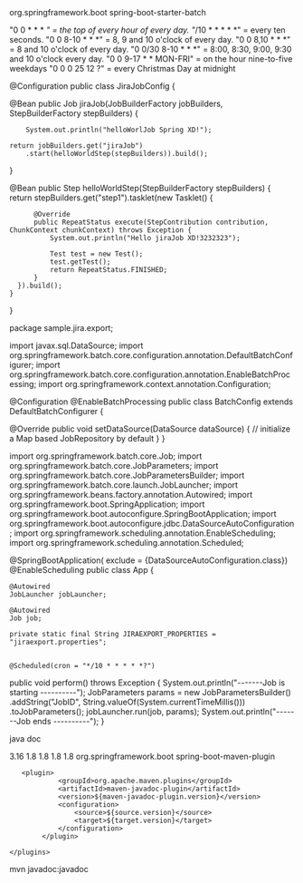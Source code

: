 

 <dependency>
			<groupId>org.springframework.boot</groupId>
			<artifactId>spring-boot-starter-batch</artifactId>
		</dependency>


"0 0 * * * *" = the top of every hour of every day.
"*/10 * * * * *" = every ten seconds.
"0 0 8-10 * * *" = 8, 9 and 10 o'clock of every day.
"0 0 8,10 * * *" = 8 and 10 o'clock of every day.
"0 0/30 8-10 * * *" = 8:00, 8:30, 9:00, 9:30 and 10 o'clock every day.
"0 0 9-17 * * MON-FRI" = on the hour nine-to-five weekdays
"0 0 0 25 12 ?" = every Christmas Day at midnight




@Configuration
public class JiraJobConfig {

  @Bean
  public Job jiraJob(JobBuilderFactory jobBuilders,
      StepBuilderFactory stepBuilders) {

        System.out.println("helloWorlJob Spring XD!");

    return jobBuilders.get("jiraJob")
        .start(helloWorldStep(stepBuilders)).build();
  }

  @Bean
  public Step helloWorldStep(StepBuilderFactory stepBuilders) {
      return stepBuilders.get("step1").tasklet(new Tasklet() {
  
          @Override
          public RepeatStatus execute(StepContribution contribution, ChunkContext chunkContext) throws Exception {
              System.out.println("Hello jiraJob XD!3232323");

              Test test = new Test();
              test.getTest();
              return RepeatStatus.FINISHED;
          }
      }).build();
    }

}



package sample.jira.export;

import javax.sql.DataSource;
import org.springframework.batch.core.configuration.annotation.DefaultBatchConfigurer;
import org.springframework.batch.core.configuration.annotation.EnableBatchProcessing;
import org.springframework.context.annotation.Configuration;

@Configuration
@EnableBatchProcessing
public class BatchConfig extends DefaultBatchConfigurer {

  @Override
  public void setDataSource(DataSource dataSource) {
    // initialize a Map based JobRepository by default
  }
}






import org.springframework.batch.core.Job;
import org.springframework.batch.core.JobParameters;
import org.springframework.batch.core.JobParametersBuilder;
import org.springframework.batch.core.launch.JobLauncher;
import org.springframework.beans.factory.annotation.Autowired;
import org.springframework.boot.SpringApplication;
import org.springframework.boot.autoconfigure.SpringBootApplication;
import org.springframework.boot.autoconfigure.jdbc.DataSourceAutoConfiguration;
import org.springframework.scheduling.annotation.EnableScheduling;
import org.springframework.scheduling.annotation.Scheduled;


@SpringBootApplication(
    exclude = {DataSourceAutoConfiguration.class})
@EnableScheduling
public class App {

    @Autowired
    JobLauncher jobLauncher;
     
    @Autowired
    Job job;	

    private static final String JIRAEXPORT_PROPERTIES = "jiraexport.properties";


    @Scheduled(cron = "*/10 * * * * *?")
  public void perform() throws Exception 
  {
	  System.out.println("-------Job is starting ----------");
      JobParameters params = new JobParametersBuilder()
              .addString("JobID", String.valueOf(System.currentTimeMillis()))
              .toJobParameters();
      jobLauncher.run(job, params);
      System.out.println("-------Job ends ----------");
  }  
  
  
  
  
  java doc
  
  <properties>
    <poi.version>3.16</poi.version>
<maven.compiler.target>1.8</maven.compiler.target>
    <maven.compiler.source>1.8</maven.compiler.source>
       <source.version>1.8</source.version>
        <target.version>1.8</target.version>
  </properties>
  
   <build>
    <plugins>
      <plugin>
        <groupId>org.springframework.boot</groupId>
        <artifactId>spring-boot-maven-plugin</artifactId>
      </plugin>

       <plugin>
                <groupId>org.apache.maven.plugins</groupId>
                <artifactId>maven-javadoc-plugin</artifactId>
                <version>${maven-javadoc-plugin.version}</version>
                <configuration>
                    <source>${source.version}</source>
                    <target>${target.version}</target>
                </configuration>
            </plugin>
       
    </plugins>
  </build>


mvn javadoc:javadoc


